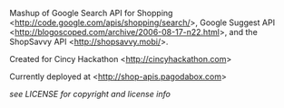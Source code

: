 Mashup of Google Search API for Shopping
<<http://code.google.com/apis/shopping/search/>>, Google Suggest API
<<http://blogoscoped.com/archive/2006-08-17-n22.html>>, and the ShopSavvy API
<<http://shopsavvy.mobi/>>.

Created for Cincy Hackathon <<http://cincyhackathon.com>>

Currently deployed at <<http://shop-apis.pagodabox.com>>

_see LICENSE for copyright and license info_

